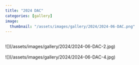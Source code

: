 ```yaml
---
title: "2024 DAC"
categories: [gallery]
image:
  thumbnail: "/assets/images/gallery/2024/2024-06-DAC.png"
---
```

<br>
![](/assets/images/gallery/2024/2024-06-DAC-2.jpg)<br><br>
![](/assets/images/gallery/2024/2024-06-DAC-4.jpg)<br><br>